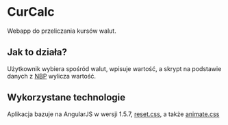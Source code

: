 # CurCalc
Webapp do przeliczania kursów walut.
## Jak to działa?
Użytkownik wybiera spośród walut, wpisuje wartość, a skrypt na podstawie danych
z [NBP](http://api.nbp.pl) wylicza wartość.
## Wykorzystane technologie
Aplikacja bazuje na AngularJS w wersji 1.5.7, [reset.css](http://meyerweb.com/eric/tools/css/reset/),
a także [animate.css](https://github.com/daneden/animate.css)
